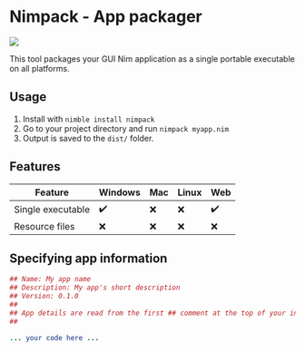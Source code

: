 # Nimpack - App packager

![](https://img.shields.io/badge/status-incomplete-lightgray)

This tool packages your GUI Nim application as a single portable executable on all platforms.

## Usage

1. Install with `nimble install nimpack`
2. Go to your project directory and run `nimpack myapp.nim`
3. Output is saved to the `dist/` folder.

## Features

Feature                     | Windows | Mac | Linux | Web
----------------------------|---------|-----|-------|-----
Single executable           | ✔️     | ❌  | ❌   | ✔️
Resource files              | ❌     | ❌  | ❌   | ❌

## Specifying app information

```nim
## Name: My app name
## Description: My app's short description
## Version: 0.1.0
##
## App details are read from the first ## comment at the top of your input file.
##

... your code here ...
```